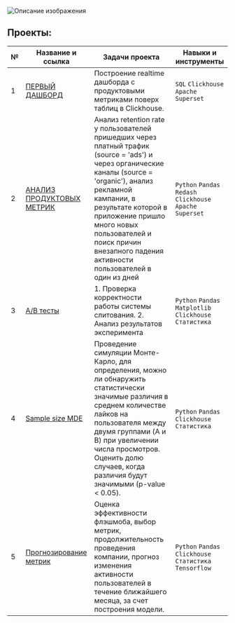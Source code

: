 ![Описание изображения](https://sun9-67.userapi.com/impg/rSHiylxAeR61REFdsVFe3G-BQU9ML9PJ4_nzZw/C9qVqZFcCcs.jpg?size=1280x171&quality=95&sign=161db6ee27a13d7248a03c5143012eb7&type=album)



## Проекты:
| №| Название и ссылка | Задачи проекта                                                     | Навыки и инструменты           |  
|-----------|-------------------|------------------------------------------------------------------|-----------------------------------|
|1              |[ПЕРВЫЙ ДАШБОРД](https://github.com/Vershinin-Artem/Data_Analyst_Simulator/tree/main/lesson_1)| Построение realtime дашборда с продуктовыми метриками поверх таблиц в Clickhouse.|`SQL` `Clickhouse` `Apache Superset`|
|2              |[АНАЛИЗ ПРОДУКТОВЫХ МЕТРИК](https://github.com/Vershinin-Artem/Data_Analyst_Simulator/tree/main/lesson_2)|Анализ retention rate у пользователей пришедших через платный трафик (source = 'ads') и через органические каналы (source = 'organic'), анализ рекламной кампании, в результате которой в приложение пришло много новых пользователей и поиск причин внезапного падения активности пользователей в один из дней|`Python` `Pandas` `Redash` `Clickhouse` `Apache Superset`|
|3              |[A/B тесты](https://github.com/Vershinin-Artem/Data_Analyst_Simulator/tree/main/lesson_3)| 1. Проверка корректности работы системы слитования. 2. Анализ результатов эксперимента    |`Python` `Pandas` `Matplotlib` `Clickhouse` `Статистика` |
|4              |[Sample size MDE](https://github.com/Vershinin-Artem/Data_Analyst_Simulator/tree/main/lesson_4)| Проведение симуляции Монте-Карло, для определения, можно ли обнаружить статистически значимые различия в среднем количестве лайков на пользователя между двумя группами (A и B) при увеличении числа просмотров. Оценить долю случаев, когда различия будут значимыми (p-value < 0.05).  |`Python` `Pandas` `Clickhouse` `Статистика`|
|5              |[Прогнозирование метрик](https://github.com/Vershinin-Artem/Data_Analyst_Simulator/tree/main/lesson_5)| Оценка эффективности флэшмоба, выбор метрик, продолжительность проведения компании, прогноз изменения активности пользователей в течение ближайшего месяца, за счет построения модели.    |`Python` `Pandas` `Clickhouse` `Статистика` `Tensorflow`|
